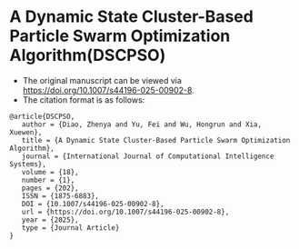 # A Dynamic State Cluster-Based Particle Swarm Optimization Algorithm(DSCPSO)
- The original manuscript can be viewed via https://doi.org/10.1007/s44196-025-00902-8.
- The citation format is as follows:
```
@article{DSCPSO,
   author = {Diao, Zhenya and Yu, Fei and Wu, Hongrun and Xia, Xuewen},
   title = {A Dynamic State Cluster-Based Particle Swarm Optimization Algorithm},
   journal = {International Journal of Computational Intelligence Systems},
   volume = {18},
   number = {1},
   pages = {202},
   ISSN = {1875-6883},
   DOI = {10.1007/s44196-025-00902-8},
   url = {https://doi.org/10.1007/s44196-025-00902-8},
   year = {2025},
   type = {Journal Article}
}
```
